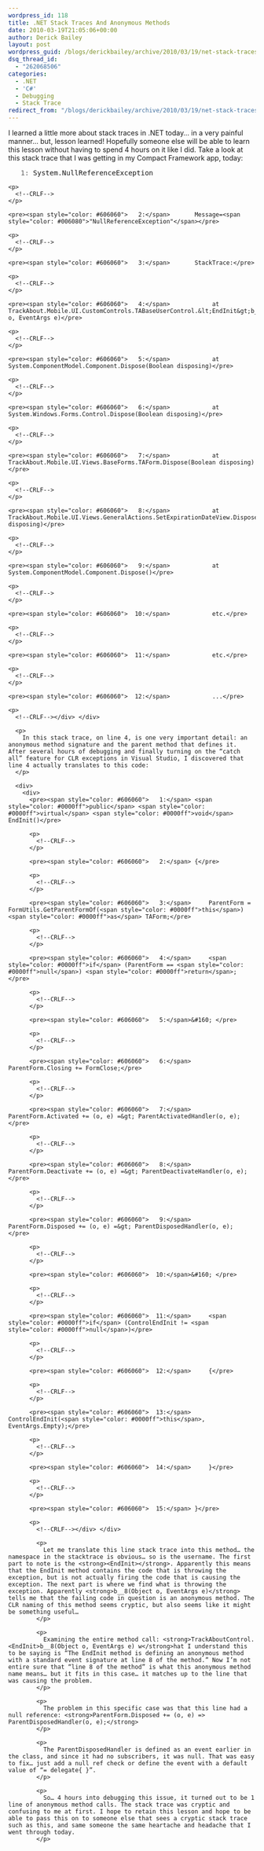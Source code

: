 ```yaml
---
wordpress_id: 118
title: .NET Stack Traces And Anonymous Methods
date: 2010-03-19T21:05:06+00:00
author: Derick Bailey
layout: post
wordpress_guid: /blogs/derickbailey/archive/2010/03/19/net-stack-traces-and-anonymous-methods.aspx
dsq_thread_id:
  - "262068506"
categories:
  - .NET
  - 'C#'
  - Debugging
  - Stack Trace
redirect_from: "/blogs/derickbailey/archive/2010/03/19/net-stack-traces-and-anonymous-methods.aspx/"
---
```

I learned a little more about stack traces in .NET today… in a very painful manner… but, lesson learned! Hopefully someone else will be able to learn this lesson without having to spend 4 hours on it like I did. Take a look at this stack trace that I was getting in my Compact Framework app, today:

<div>
  <div>
    <pre><span style="color: #606060">   1:</span> System.NullReferenceException</pre>
    
    <p>
      <!--CRLF-->
    </p>
    
    <pre><span style="color: #606060">   2:</span>       Message=<span style="color: #006080">"NullReferenceException"</span></pre>
    
    <p>
      <!--CRLF-->
    </p>
    
    <pre><span style="color: #606060">   3:</span>       StackTrace:</pre>
    
    <p>
      <!--CRLF-->
    </p>
    
    <pre><span style="color: #606060">   4:</span>            at TrackAbout.Mobile.UI.CustomControls.TABaseUserControl.&lt;EndInit&gt;b__8(Object o, EventArgs e)</pre>
    
    <p>
      <!--CRLF-->
    </p>
    
    <pre><span style="color: #606060">   5:</span>            at System.ComponentModel.Component.Dispose(Boolean disposing)</pre>
    
    <p>
      <!--CRLF-->
    </p>
    
    <pre><span style="color: #606060">   6:</span>            at System.Windows.Forms.Control.Dispose(Boolean disposing)</pre>
    
    <p>
      <!--CRLF-->
    </p>
    
    <pre><span style="color: #606060">   7:</span>            at TrackAbout.Mobile.UI.Views.BaseForms.TAForm.Dispose(Boolean disposing)</pre>
    
    <p>
      <!--CRLF-->
    </p>
    
    <pre><span style="color: #606060">   8:</span>            at TrackAbout.Mobile.UI.Views.GeneralActions.SetExpirationDateView.Dispose(Boolean disposing)</pre>
    
    <p>
      <!--CRLF-->
    </p>
    
    <pre><span style="color: #606060">   9:</span>            at System.ComponentModel.Component.Dispose()</pre>
    
    <p>
      <!--CRLF-->
    </p>
    
    <pre><span style="color: #606060">  10:</span>            etc.</pre>
    
    <p>
      <!--CRLF-->
    </p>
    
    <pre><span style="color: #606060">  11:</span>            etc.</pre>
    
    <p>
      <!--CRLF-->
    </p>
    
    <pre><span style="color: #606060">  12:</span>            ...</pre>
    
    <p>
      <!--CRLF--></div> </div> 
      
      <p>
        In this stack trace, on line 4, is one very important detail: an anonymous method signature and the parent method that defines it. After several hours of debugging and finally turning on the “catch all” feature for CLR exceptions in Visual Studio, I discovered that line 4 actually translates to this code:
      </p>
      
      <div>
        <div>
          <pre><span style="color: #606060">   1:</span> <span style="color: #0000ff">public</span> <span style="color: #0000ff">virtual</span> <span style="color: #0000ff">void</span> EndInit()</pre>
          
          <p>
            <!--CRLF-->
          </p>
          
          <pre><span style="color: #606060">   2:</span> {</pre>
          
          <p>
            <!--CRLF-->
          </p>
          
          <pre><span style="color: #606060">   3:</span>     ParentForm = FormUtils.GetParentFormOf(<span style="color: #0000ff">this</span>) <span style="color: #0000ff">as</span> TAForm;</pre>
          
          <p>
            <!--CRLF-->
          </p>
          
          <pre><span style="color: #606060">   4:</span>     <span style="color: #0000ff">if</span> (ParentForm == <span style="color: #0000ff">null</span>) <span style="color: #0000ff">return</span>;</pre>
          
          <p>
            <!--CRLF-->
          </p>
          
          <pre><span style="color: #606060">   5:</span>&#160; </pre>
          
          <p>
            <!--CRLF-->
          </p>
          
          <pre><span style="color: #606060">   6:</span>     ParentForm.Closing += FormClose;</pre>
          
          <p>
            <!--CRLF-->
          </p>
          
          <pre><span style="color: #606060">   7:</span>     ParentForm.Activated += (o, e) =&gt; ParentActivatedHandler(o, e);</pre>
          
          <p>
            <!--CRLF-->
          </p>
          
          <pre><span style="color: #606060">   8:</span>     ParentForm.Deactivate += (o, e) =&gt; ParentDeactivateHandler(o, e);</pre>
          
          <p>
            <!--CRLF-->
          </p>
          
          <pre><span style="color: #606060">   9:</span>     ParentForm.Disposed += (o, e) =&gt; ParentDisposedHandler(o, e); </pre>
          
          <p>
            <!--CRLF-->
          </p>
          
          <pre><span style="color: #606060">  10:</span>&#160; </pre>
          
          <p>
            <!--CRLF-->
          </p>
          
          <pre><span style="color: #606060">  11:</span>     <span style="color: #0000ff">if</span> (ControlEndInit != <span style="color: #0000ff">null</span>)</pre>
          
          <p>
            <!--CRLF-->
          </p>
          
          <pre><span style="color: #606060">  12:</span>     {</pre>
          
          <p>
            <!--CRLF-->
          </p>
          
          <pre><span style="color: #606060">  13:</span>         ControlEndInit(<span style="color: #0000ff">this</span>, EventArgs.Empty);</pre>
          
          <p>
            <!--CRLF-->
          </p>
          
          <pre><span style="color: #606060">  14:</span>     }</pre>
          
          <p>
            <!--CRLF-->
          </p>
          
          <pre><span style="color: #606060">  15:</span> }</pre>
          
          <p>
            <!--CRLF--></div> </div> 
            
            <p>
              Let me translate this line stack trace into this method… the namespace in the stacktrace is obvious… so is the username. The first part to note is the <strong><EndInit></strong>. Apparently this means that the EndInit method contains the code that is throwing the exception, but is not actually firing the code that is causing the exception. The next part is where we find what is throwing the exception. Apparently <strong>b__8(Object o, EventArgs e)</strong> tells me that the failing code in question is an anonymous method. The CLR naming of this method seems cryptic, but also seems like it might be something useful…
            </p>
            
            <p>
              Examining the entire method call: <strong>TrackAboutControl.<EndInit>b__8(Object o, EventArgs e) w</strong>hat I understand this to be saying is “The EndInit method is defining an anonymous method with a standard event signature at line 8 of the method.” Now I’m not entire sure that “line 8 of the method” is what this anonymous method name means… but it fits in this case… it matches up to the line that was causing the problem.
            </p>
            
            <p>
              The problem in this specific case was that this line had a null reference: <strong>ParentForm.Disposed += (o, e) => ParentDisposedHandler(o, e);</strong>
            </p>
            
            <p>
              The ParentDisposedHandler is defined as an event earlier in the class, and since it had no subscribers, it was null. That was easy to fix… just add a null ref check or define the event with a default value of “= delegate{ }”.
            </p>
            
            <p>
              So… 4 hours into debugging this issue, it turned out to be 1 line of anonymous method calls. The stack trace was cryptic and confusing to me at first. I hope to retain this lesson and hope to be able to pass this on to someone else that sees a cryptic stack trace such as this, and same someone the same heartache and headache that I went through today.
            </p>